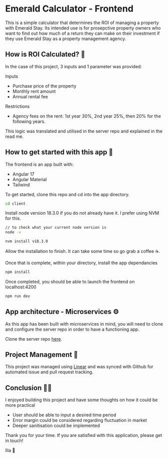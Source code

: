 # Emerald Calculator - Frontend

This is a simple calculator that determines the ROI of managing a property with Emerald Stay. Its intended use is for prosepctive property owners who want to find out how much of a return they can make on their investment if they use Emerald Stay as a property management agency.

## How is ROI Calculated? 📝

In the case of this project, 3 inputs and 1 parameter was provided:

Inputs
- Purchase price of the property
- Monthly rent amount
- Annual rental fee

Restrictions
- Agency fees on the rent: 1st year 30%, 2nd year 25%, then 20% for the following years.

This logic was translated and utilised in the server repo and explained in the read me.

## How to get started with this app 🚩

The frontend is an app built with:

- Angular 17
- Angular Material
- Tailwind

To get started, clone this repo and cd into the app directory.

```bash
cd client
```

Install node version 18.3.0 if you do not already have it. I prefer using NVM for this.

```bash
// to check what your current node version is
node -v

nvm install v18.3.0
```

Allow the installation to finish. It can take some time so go grab a coffee ☕.

Once that is complete, within your directory, install the app dependancies

```bash
npm install
```

Once completed, you should be able to launch the frontend on localhost:4200

```bash
npm run dev
```

## App architecture - Microservices ⚙️

As this app has been built with microservices in mind, you will need to clone and configure the server repo in order to have a functioning app.

Clone the server repo [here](https://github.com/IliaZolas/emerald-server).

## Project Management 🚧

This project was managed using [Linear](https://linear.app/) and was synced with Github for automated issue and pull request tracking.

## Conclusion 👨‍🚀

I enjoyed building this project and have some thoughts on how it could be more practical

- User should be able to input a desired time period
- Error margin could be considered regarding fluctuation in market
- Deeper sanitisation could be implemented

Thank you for your time. If you are satisfied with this application, please get in touch!

Ilia 🍻

